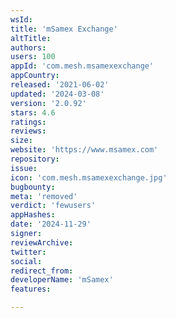 ```yaml
---
wsId: 
title: 'mSamex Exchange'
altTitle: 
authors: 
users: 100
appId: 'com.mesh.msamexexchange'
appCountry: 
released: '2021-06-02'
updated: '2024-03-08'
version: '2.0.92'
stars: 4.6
ratings: 
reviews: 
size: 
website: 'https://www.msamex.com'
repository: 
issue: 
icon: 'com.mesh.msamexexchange.jpg'
bugbounty: 
meta: 'removed'
verdict: 'fewusers'
appHashes: 
date: '2024-11-29'
signer: 
reviewArchive: 
twitter: 
social: 
redirect_from: 
developerName: 'mSamex'
features: 

---
```


